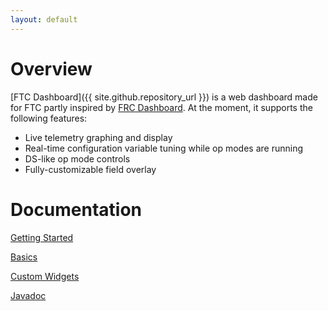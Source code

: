 ```yaml
---
layout: default
---
```


# Overview

[FTC Dashboard]({{ site.github.repository_url }}) is a web dashboard made for FTC partly inspired by [FRC Dashboard](https://github.com/FRCDashboard/FRCDashboard). At the moment, it supports the following features:

* Live telemetry graphing and display
* Real-time configuration variable tuning while op modes are running
* DS-like op mode controls
* Fully-customizable field overlay

# Documentation

[Getting Started](gettingstarted/)

[Basics](basics/)

[Custom Widgets](customwidgets/)

[Javadoc](javadoc/)